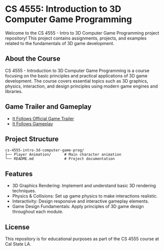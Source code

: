 # CS 4555: Introduction to 3D Computer Game Programming
Welcome to the CS 4555 - Intro to 3D Computer Game Programming project repository! This project contains assignments, projects, and examples related to the fundamentals of 3D game development.

## About the Course
CS 4555 - Introduction to 3D Computer Game Programming is a course focusing on the basic principles and practical applications of 3D game development. The course covers essential topics such as 3D graphics, physics, interaction, and design principles using modern game engines and libraries.

## Game Trailer and Gameplay
- [It Follows Official Game Trailer](https://youtu.be/9zbMo_q_wLc)
- [It Follows Gameplay](https://youtu.be/_BBf2D7VMw8)

## Project Structure
    cs-4555-intro-3d-computer-game-prog/
    ├── Player Animation/      # Main character animation
    └── README.md              # Project documentation
    

## Features
- 3D Graphics Rendering: Implement and understand basic 3D rendering techniques.
- Physics & Collisions: Set up game physics to make interactions realistic.
- Interactivity: Design responsive and interactive gameplay elements.
- Game Design Fundamentals: Apply principles of 3D game design throughout each module.

## License 
This repository is for educational purposes as part of the CS 4555 course at Cal State LA. 